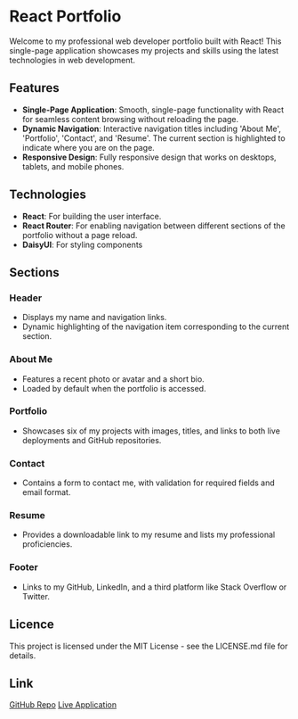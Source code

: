 # React Portfolio

Welcome to my professional web developer portfolio built with React! This single-page application showcases my projects and skills using the latest technologies in web development.

## Features

- **Single-Page Application**: Smooth, single-page functionality with React for seamless content browsing without reloading the page.
- **Dynamic Navigation**: Interactive navigation titles including 'About Me', 'Portfolio', 'Contact', and 'Resume'. The current section is highlighted to indicate where you are on the page.
- **Responsive Design**: Fully responsive design that works on desktops, tablets, and mobile phones.

## Technologies
- **React**: For building the user interface.
- **React Router**: For enabling navigation between different sections of the portfolio without a page reload.
- **DaisyUI**: For styling components

## Sections

### Header
- Displays my name and navigation links.
- Dynamic highlighting of the navigation item corresponding to the current section.

### About Me
- Features a recent photo or avatar and a short bio.
- Loaded by default when the portfolio is accessed.

### Portfolio
- Showcases six of my projects with images, titles, and links to both live deployments and GitHub repositories.

### Contact
- Contains a form to contact me, with validation for required fields and email format.

### Resume
- Provides a downloadable link to my resume and lists my professional proficiencies.

### Footer
- Links to my GitHub, LinkedIn, and a third platform like Stack Overflow or Twitter.


## Licence
This project is licensed under the MIT License - see the LICENSE.md file for details.

## Link
[GitHub Repo](https://github.com/mmhilbert/react-portfolio)
[Live Application](https://animated-dasik-5caebb.netlify.app/)